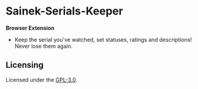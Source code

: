 # Sainek-Serials-Keeper
**Browser Extension** <br>
- Keep the serial you've watched, set statuses, ratings and descriptions! Never lose them again.

## Licensing
Licensed under the [GPL-3.0](https://github.com/MineEjo/Sainek-Serials-Keeper/blob/master/LICENSE).